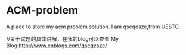 # ACM-problem
A place to store my acm problem solution.
I am qscqesze,from UESTC.

//关于试题的具体讲解，在我的blog可以查看
My Blog:http://www.cnblogs.com/qscqesze/
